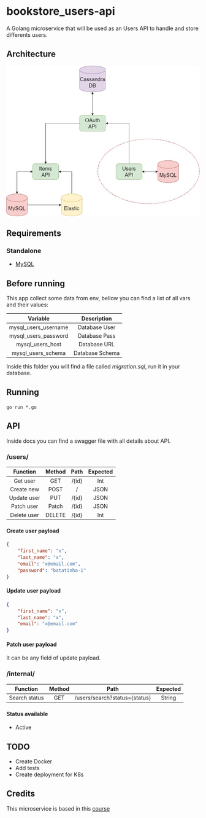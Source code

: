 # bookstore_users-api
 
A Golang microservice that will be used as an Users API to handle and store differents users.

## Architecture

![Arch](./miscs/arch.jpg)

## Requirements

### Standalone

* [MySQL](https://www.mysql.com/)

## Before running

This app collect some data from env, bellow you can find a list of all vars and their values:

|       Variable       |   Description   |
|:--------------------:|:---------------:|
| mysql_users_username |  Database User  |
| mysql_users_password |  Database Pass  |
|   mysql_users_host   |  Database URL   |
|  mysql_users_schema  | Database Schema |

Inside this folder you will find a file called *migration.sql*, run it in your database.

## Running


``` shell
go run *.go
```

## API

Inside docs you can find a swagger file with all details about API.

### /users/

| Function      | Method | Path  | Expected |
|:-------------:|:------:|:-----:|:--------:|
|  Get user     |  GET   | /{id} |  Int     |
|  Create new   |  POST  | /     | JSON     |
|  Update user  |  PUT   | /{id} | JSON     |
|  Patch user   |  Patch | /{id} | JSON     |
|  Delete user  | DELETE | /{id} | Int      |

#### Create user payload

``` json
{
    "first_name": "x",
    "last_name": "x",
    "email": "x@email.com",
    "password": "batatinha-1"
}
```

#### Update user payload

``` json
{
    "first_name": "x",
    "last_name": "x",
    "email": "x@email.com"
}
```

#### Patch user payload

It can be any field of update payload.

### /internal/

| Function      | Method | Path                          | Expected |
|:-------------:|:------:|:-----------------------------:|:--------:|
| Search status |  GET   | /users/search?status={status} |  String  |

#### Status available

* Active

## TODO

* Create Docker
* Add tests
* Create deployment for K8s

## Credits

This microservice is based in this [course](https://www.udemy.com/course/golang-how-to-design-and-build-rest-microservices-in-go/)
